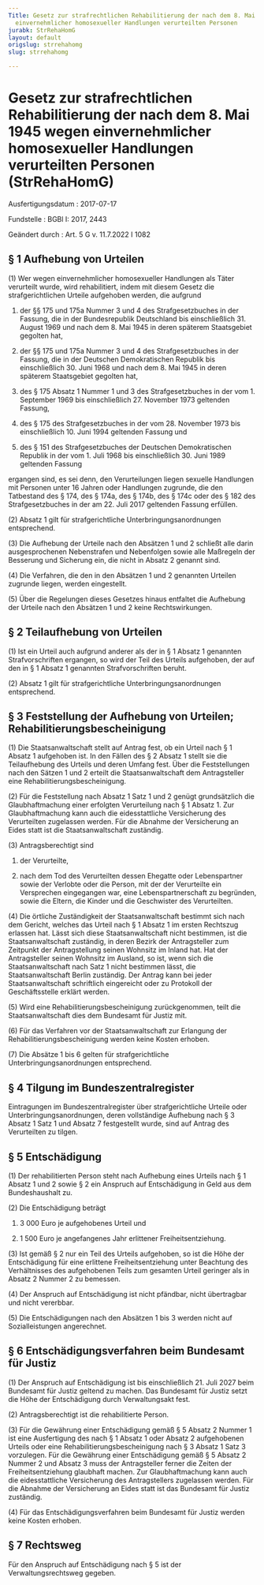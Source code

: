 ```yaml
---
Title: Gesetz zur strafrechtlichen Rehabilitierung der nach dem 8. Mai 1945 wegen
  einvernehmlicher homosexueller Handlungen verurteilten Personen
jurabk: StrRehaHomG
layout: default
origslug: strrehahomg
slug: strrehahomg

---
```


# Gesetz zur strafrechtlichen Rehabilitierung der nach dem 8. Mai 1945 wegen einvernehmlicher homosexueller Handlungen verurteilten Personen (StrRehaHomG)

Ausfertigungsdatum
:   2017-07-17

Fundstelle
:   BGBl I: 2017, 2443

Geändert durch
:   Art. 5 G v. 11.7.2022 I 1082


## § 1 Aufhebung von Urteilen

(1) Wer wegen einvernehmlicher homosexueller Handlungen als Täter verurteilt wurde, wird rehabilitiert, indem mit diesem Gesetz die strafgerichtlichen Urteile aufgehoben werden, die aufgrund

1.  der §§ 175 und 175a Nummer 3 und 4 des Strafgesetzbuches in der Fassung, die in der Bundesrepublik Deutschland bis einschließlich 31. August 1969 und nach dem 8. Mai 1945 in deren späterem Staatsgebiet gegolten hat,


2.  der §§ 175 und 175a Nummer 3 und 4 des Strafgesetzbuches in der Fassung, die in der Deutschen Demokratischen Republik bis einschließlich 30. Juni 1968 und nach dem 8. Mai 1945 in deren späterem Staatsgebiet gegolten hat,


3.  des § 175 Absatz 1 Nummer 1 und 3 des Strafgesetzbuches in der vom 1. September 1969 bis einschließlich 27. November 1973 geltenden Fassung,


4.  des § 175 des Strafgesetzbuches in der vom 28. November 1973 bis einschließlich 10. Juni 1994 geltenden Fassung und


5.  des § 151 des Strafgesetzbuches der Deutschen Demokratischen Republik in der vom 1. Juli 1968 bis einschließlich 30. Juni 1989 geltenden Fassung



ergangen sind, es sei denn, den Verurteilungen liegen sexuelle Handlungen mit Personen unter 16 Jahren oder Handlungen zugrunde, die den Tatbestand des § 174, des § 174a, des § 174b, des § 174c oder des § 182 des Strafgesetzbuches in der am 22. Juli 2017 geltenden Fassung erfüllen.

(2) Absatz 1 gilt für strafgerichtliche Unterbringungsanordnungen entsprechend.

(3) Die Aufhebung der Urteile nach den Absätzen 1 und 2 schließt alle darin ausgesprochenen Nebenstrafen und Nebenfolgen sowie alle Maßregeln der Besserung und Sicherung ein, die nicht in Absatz 2 genannt sind.

(4) Die Verfahren, die den in den Absätzen 1 und 2 genannten Urteilen zugrunde liegen, werden eingestellt.

(5) Über die Regelungen dieses Gesetzes hinaus entfaltet die Aufhebung der Urteile nach den Absätzen 1 und 2 keine Rechtswirkungen.


## § 2 Teilaufhebung von Urteilen

(1) Ist ein Urteil auch aufgrund anderer als der in § 1 Absatz 1 genannten Strafvorschriften ergangen, so wird der Teil des Urteils aufgehoben, der auf den in § 1 Absatz 1 genannten Strafvorschriften beruht.

(2) Absatz 1 gilt für strafgerichtliche Unterbringungsanordnungen entsprechend.


## § 3 Feststellung der Aufhebung von Urteilen; Rehabilitierungsbescheinigung

(1) Die Staatsanwaltschaft stellt auf Antrag fest, ob ein Urteil nach § 1 Absatz 1 aufgehoben ist. In den Fällen des § 2 Absatz 1 stellt sie die Teilaufhebung des Urteils und deren Umfang fest. Über die Feststellungen nach den Sätzen 1 und 2 erteilt die Staatsanwaltschaft dem Antragsteller eine Rehabilitierungsbescheinigung.

(2) Für die Feststellung nach Absatz 1 Satz 1 und 2 genügt grundsätzlich die Glaubhaftmachung einer erfolgten Verurteilung nach § 1 Absatz 1. Zur Glaubhaftmachung kann auch die eidesstattliche Versicherung des Verurteilten zugelassen werden. Für die Abnahme der Versicherung an Eides statt ist die Staatsanwaltschaft zuständig.

(3) Antragsberechtigt sind

1.  der Verurteilte,


2.  nach dem Tod des Verurteilten dessen Ehegatte oder Lebenspartner sowie der Verlobte oder die Person, mit der der Verurteilte ein Versprechen eingegangen war, eine Lebenspartnerschaft zu begründen, sowie die Eltern, die Kinder und die Geschwister des Verurteilten.




(4) Die örtliche Zuständigkeit der Staatsanwaltschaft bestimmt sich nach dem Gericht, welches das Urteil nach § 1 Absatz 1 im ersten Rechtszug erlassen hat. Lässt sich diese Staatsanwaltschaft nicht bestimmen, ist die Staatsanwaltschaft zuständig, in deren Bezirk der Antragsteller zum Zeitpunkt der Antragstellung seinen Wohnsitz im Inland hat. Hat der Antragsteller seinen Wohnsitz im Ausland, so ist, wenn sich die Staatsanwaltschaft nach Satz 1 nicht bestimmen lässt, die Staatsanwaltschaft Berlin zuständig. Der Antrag kann bei jeder Staatsanwaltschaft schriftlich eingereicht oder zu Protokoll der Geschäftsstelle erklärt werden.

(5) Wird eine Rehabilitierungsbescheinigung zurückgenommen, teilt die Staatsanwaltschaft dies dem Bundesamt für Justiz mit.

(6) Für das Verfahren vor der Staatsanwaltschaft zur Erlangung der Rehabilitierungsbescheinigung werden keine Kosten erhoben.

(7) Die Absätze 1 bis 6 gelten für strafgerichtliche Unterbringungsanordnungen entsprechend.


## § 4 Tilgung im Bundeszentralregister

Eintragungen im Bundeszentralregister über strafgerichtliche Urteile oder Unterbringungsanordnungen, deren vollständige Aufhebung nach § 3 Absatz 1 Satz 1 und Absatz 7 festgestellt wurde, sind auf Antrag des Verurteilten zu tilgen.


## § 5 Entschädigung

(1) Der rehabilitierten Person steht nach Aufhebung eines Urteils nach § 1 Absatz 1 und 2 sowie § 2 ein Anspruch auf Entschädigung in Geld aus dem Bundeshaushalt zu.

(2) Die Entschädigung beträgt

1.  3 000 Euro je aufgehobenes Urteil und


2.  1 500 Euro je angefangenes Jahr erlittener Freiheitsentziehung.




(3) Ist gemäß § 2 nur ein Teil des Urteils aufgehoben, so ist die Höhe der Entschädigung für eine erlittene Freiheitsentziehung unter Beachtung des Verhältnisses des aufgehobenen Teils zum gesamten Urteil geringer als in Absatz 2 Nummer 2 zu bemessen.

(4) Der Anspruch auf Entschädigung ist nicht pfändbar, nicht übertragbar und nicht vererbbar.

(5) Die Entschädigungen nach den Absätzen 1 bis 3 werden nicht auf Sozialleistungen angerechnet.


## § 6 Entschädigungsverfahren beim Bundesamt für Justiz

(1) Der Anspruch auf Entschädigung ist bis einschließlich 21. Juli 2027 beim Bundesamt für Justiz geltend zu machen. Das Bundesamt für Justiz setzt die Höhe der Entschädigung durch Verwaltungsakt fest.

(2) Antragsberechtigt ist die rehabilitierte Person.

(3) Für die Gewährung einer Entschädigung gemäß § 5 Absatz 2 Nummer 1 ist eine Ausfertigung des nach § 1 Absatz 1 oder Absatz 2 aufgehobenen Urteils oder eine Rehabilitierungsbescheinigung nach § 3 Absatz 1 Satz 3 vorzulegen. Für die Gewährung einer Entschädigung gemäß § 5 Absatz 2 Nummer 2 und Absatz 3 muss der Antragsteller ferner die Zeiten der Freiheitsentziehung glaubhaft machen. Zur Glaubhaftmachung kann auch die eidesstattliche Versicherung des Antragstellers zugelassen werden. Für die Abnahme der Versicherung an Eides statt ist das Bundesamt für Justiz zuständig.

(4) Für das Entschädigungsverfahren beim Bundesamt für Justiz werden keine Kosten erhoben.


## § 7 Rechtsweg

Für den Anspruch auf Entschädigung nach § 5 ist der Verwaltungsrechtsweg gegeben.


